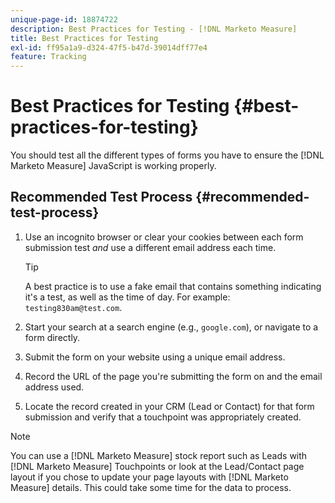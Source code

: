 ```yaml
---
unique-page-id: 18874722
description: Best Practices for Testing - [!DNL Marketo Measure]
title: Best Practices for Testing
exl-id: ff95a1a9-d324-47f5-b47d-39014dff77e4
feature: Tracking
---
```

# Best Practices for Testing {#best-practices-for-testing}

You should test all the different types of forms you have to ensure the [!DNL Marketo Measure] JavaScript is working properly.

## Recommended Test Process {#recommended-test-process}

1. Use an incognito browser or clear your cookies between each form submission test _and_ use a different email address each time.

   >[!TIP]
   >
   >A best practice is to use a fake email that contains something indicating it's a test, as well as the time of day. For example: `testing830am@test.com`.

1. Start your search at a search engine (e.g., `google.com`), or navigate to a form directly.

1. Submit the form on your website using a unique email address.

1. Record the URL of the page you're submitting the form on and the email address used.

1. Locate the record created in your CRM (Lead or Contact) for that form submission and verify that a touchpoint was appropriately created.

>[!NOTE]
>
>You can use a [!DNL Marketo Measure] stock report such as Leads with [!DNL Marketo Measure] Touchpoints or look at the Lead/Contact page layout if you chose to update your page layouts with [!DNL Marketo Measure] details. This could take some time for the data to process.
